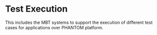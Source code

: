 # Test Execution
This includes the MBT systems to support the execution of different test cases for applications over PHANTOM platform. 
